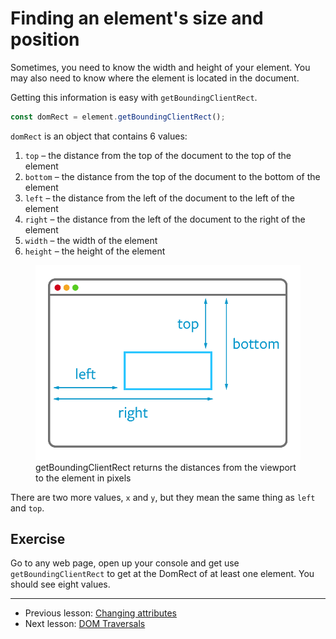 # Finding an element's size and position

Sometimes, you need to know the width and height of your element. You may also need to know where the element is located in the document.

Getting this information is easy with `getBoundingClientRect`.

```js
const domRect = element.getBoundingClientRect();
```

`domRect` is an object that contains 6 values:

1. `top` – the distance from the top of the document to the top of the element
2. `bottom` – the distance from the top of the document to the bottom of the element
3. `left` – the distance from the left of the document to the left of the element
4. `right` – the distance from the left of the document to the right of the element
5. `width` – the width of the element
6. `height` – the height of the element

<figure>
  <img src="../../images/dom-basics/position/dom-rect.png" alt="getBoundingClientRect returns the distances from the viewport to the element in pixels">
  <figcaption>getBoundingClientRect returns the distances from the viewport to the element in pixels</figcaption>
</figure>

There are two more values, `x` and `y`, but they mean the same thing as `left` and `top`.

## Exercise

Go to any web page, open up your console and get use `getBoundingClientRect` to get at the DomRect of at least one element. You should see eight values.

---

- Previous lesson: [Changing attributes](04.changing-attributes.md)
- Next lesson: [DOM Traversals](06.dom-traversals.md)
